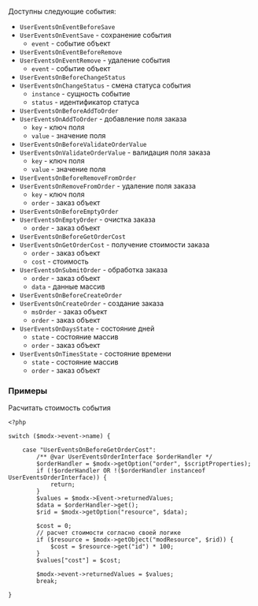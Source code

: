 Доступны следующие события:

* `UserEventsOnEventBeforeSave`
* `UserEventsOnEventSave` - сохранение события
    * `event` - событие объект
* `UserEventsOnEventBeforeRemove`
* `UserEventsOnEventRemove` - удаление события
    * `event` - событие объект
* `UserEventsOnBeforeChangeStatus`
* `UserEventsOnChangeStatus` - смена статуса события
    * `instance` - сущность событие
    * `status` - идентификатор статуса
* `UserEventsOnBeforeAddToOrder`
* `UserEventsOnAddToOrder` - добавление поля заказа
    * `key` - ключ поля
    * `value` - значение поля
* `UserEventsOnBeforeValidateOrderValue`
* `UserEventsOnValidateOrderValue` - валидация поля заказа
    * `key` - ключ поля
    * `value` - значение поля
* `UserEventsOnBeforeRemoveFromOrder`
* `UserEventsOnRemoveFromOrder` - удаление поля заказа
    * `key` - ключ поля
    * `order` - заказ объект
* `UserEventsOnBeforeEmptyOrder`
* `UserEventsOnEmptyOrder` - очистка заказа
    * `order` - заказ объект
* `UserEventsOnBeforeGetOrderCost`
* `UserEventsOnGetOrderCost` - получение стоимости заказа
    * `order` - заказ объект
    * `cost` - стоимость
* `UserEventsOnSubmitOrder` - обработка заказа
    * `order` - заказ объект
    * `data` - данные массив
* `UserEventsOnBeforeCreateOrder`
* `UserEventsOnCreateOrder` - создание заказа
    * `msOrder` - заказ объект
    * `order` - заказ объект
* `UserEventsOnDaysState` - состояние дней
    * `state` - состояние массив
    * `order` - заказ объект
* `UserEventsOnTimesState` - состояние времени
    * `state` - состояние массив
    * `order` - заказ объект
                
### Примеры

Расчитать стоимость события
```
<?php

switch ($modx->event->name) {

    case "UserEventsOnBeforeGetOrderCost":
        /** @var UserEventsOrderInterface $orderHandler */
        $orderHandler = $modx->getOption("order", $scriptProperties);
        if (!$orderHandler OR !($orderHandler instanceof UserEventsOrderInterface)) {
            return;
        }
        $values = $modx->Event->returnedValues;
        $data = $orderHandler->get();
        $rid = $modx->getOption("resource", $data);

        $cost = 0;
        // расчет стоимости согласно своей логике
        if ($resource = $modx->getObject("modResource", $rid)) {
            $cost = $resource->get("id") * 100;
        }
        $values["cost"] = $cost;

        $modx->event->returnedValues = $values;
        break;

}
```
